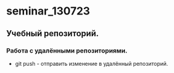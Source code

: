 ﻿# seminar_130723
## Учебный репозиторий.
### Работа с удалёнными репозиториями.
* git push - отправить изменение в удалённый репозиторий.
